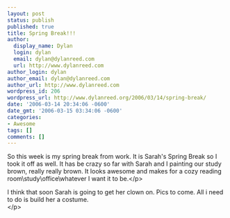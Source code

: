 ```yaml
---
layout: post
status: publish
published: true
title: Spring Break!!!
author:
  display_name: Dylan
  login: dylan
  email: dylan@dylanreed.com
  url: http://www.dylanreed.com
author_login: dylan
author_email: dylan@dylanreed.com
author_url: http://www.dylanreed.com
wordpress_id: 206
wordpress_url: http://www.dylanreed.org/2006/03/14/spring-break/
date: '2006-03-14 20:34:06 -0600'
date_gmt: '2006-03-15 03:34:06 -0600'
categories:
- Awesome
tags: []
comments: []
---
```

<p>So this week is my spring break from work. It is Sarah's Spring Break so I took it off as well. It has be crazy so far with Sarah and I painting our study brown, really really brown. It looks awesome and makes for a cozy reading room\study\office\whatever I want it to be.<&#47;p></p>
<p>I think that soon Sarah is going to get her clown on. Pics to come. All i need to do is build her a costume.<br />
<&#47;p></p>
